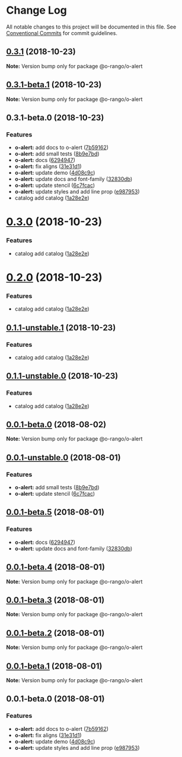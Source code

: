 # Change Log

All notable changes to this project will be documented in this file.
See [Conventional Commits](https://conventionalcommits.org) for commit guidelines.

## [0.3.1](https://github.com/o-rango/o-rango-components/compare/@o-rango/o-alert@0.3.1-beta.1...@o-rango/o-alert@0.3.1) (2018-10-23)

**Note:** Version bump only for package @o-rango/o-alert





## [0.3.1-beta.1](https://github.com/o-rango/o-rango-components/compare/@o-rango/o-alert@0.3.1-beta.0...@o-rango/o-alert@0.3.1-beta.1) (2018-10-23)

**Note:** Version bump only for package @o-rango/o-alert





## 0.3.1-beta.0 (2018-10-23)


### Features

* **o-alert:** add docs to o-alert ([7b59162](https://github.com/ionic-team/stencil-component-starter/commit/7b59162))
* **o-alert:** add small tests ([8b9e7bd](https://github.com/ionic-team/stencil-component-starter/commit/8b9e7bd))
* **o-alert:** docs ([6294947](https://github.com/ionic-team/stencil-component-starter/commit/6294947))
* **o-alert:** fix aligns ([31e31d1](https://github.com/ionic-team/stencil-component-starter/commit/31e31d1))
* **o-alert:** update demo ([4d08c9c](https://github.com/ionic-team/stencil-component-starter/commit/4d08c9c))
* **o-alert:** update docs and font-family ([32830db](https://github.com/ionic-team/stencil-component-starter/commit/32830db))
* **o-alert:** update stencil ([6c7fcac](https://github.com/ionic-team/stencil-component-starter/commit/6c7fcac))
* **o-alert:** update styles and add line prop ([e987953](https://github.com/ionic-team/stencil-component-starter/commit/e987953))
* catalog add catalog ([1a28e2e](https://github.com/ionic-team/stencil-component-starter/commit/1a28e2e))





# [0.3.0](https://github.com/ionic-team/stencil-component-starter/compare/@o-rango/o-alert@0.1.0...@o-rango/o-alert@0.3.0) (2018-10-23)


### Features

* catalog add catalog ([1a28e2e](https://github.com/ionic-team/stencil-component-starter/commit/1a28e2e))





# [0.2.0](https://github.com/ionic-team/stencil-component-starter/compare/@o-rango/o-alert@0.1.0...@o-rango/o-alert@0.2.0) (2018-10-23)


### Features

* catalog add catalog ([1a28e2e](https://github.com/ionic-team/stencil-component-starter/commit/1a28e2e))





## [0.1.1-unstable.1](https://github.com/ionic-team/stencil-component-starter/compare/@o-rango/o-alert@0.1.0...@o-rango/o-alert@0.1.1-unstable.1) (2018-10-23)


### Features

* catalog add catalog ([1a28e2e](https://github.com/ionic-team/stencil-component-starter/commit/1a28e2e))





## [0.1.1-unstable.0](https://github.com/ionic-team/stencil-component-starter/compare/@o-rango/o-alert@0.1.0...@o-rango/o-alert@0.1.1-unstable.0) (2018-10-23)


### Features

* catalog add catalog ([1a28e2e](https://github.com/ionic-team/stencil-component-starter/commit/1a28e2e))





<a name="0.0.1-beta.0"></a>
## [0.0.1-beta.0](https://github.com/ionic-team/stencil-component-starter/compare/@o-rango/o-alert@0.0.1-unstable.0...@o-rango/o-alert@0.0.1-beta.0) (2018-08-02)

**Note:** Version bump only for package @o-rango/o-alert





<a name="0.0.1-unstable.0"></a>
## [0.0.1-unstable.0](https://github.com/ionic-team/stencil-component-starter/compare/@o-rango/o-alert@0.0.1-beta.5...@o-rango/o-alert@0.0.1-unstable.0) (2018-08-01)


### Features

* **o-alert:** add small tests ([8b9e7bd](https://github.com/ionic-team/stencil-component-starter/commit/8b9e7bd))
* **o-alert:** update stencil ([6c7fcac](https://github.com/ionic-team/stencil-component-starter/commit/6c7fcac))





<a name="0.0.1-beta.5"></a>
## [0.0.1-beta.5](https://github.com/ionic-team/stencil-component-starter/compare/@o-rango/o-alert@0.0.1-beta.4...@o-rango/o-alert@0.0.1-beta.5) (2018-08-01)


### Features

* **o-alert:** docs ([6294947](https://github.com/ionic-team/stencil-component-starter/commit/6294947))
* **o-alert:** update docs and font-family ([32830db](https://github.com/ionic-team/stencil-component-starter/commit/32830db))





<a name="0.0.1-beta.4"></a>
## [0.0.1-beta.4](https://github.com/ionic-team/stencil-component-starter/compare/@o-rango/o-alert@0.0.1-beta.3...@o-rango/o-alert@0.0.1-beta.4) (2018-08-01)

**Note:** Version bump only for package @o-rango/o-alert





<a name="0.0.1-beta.3"></a>
## [0.0.1-beta.3](https://github.com/ionic-team/stencil-component-starter/compare/@o-rango/o-alert@0.0.1-beta.2...@o-rango/o-alert@0.0.1-beta.3) (2018-08-01)

**Note:** Version bump only for package @o-rango/o-alert





<a name="0.0.1-beta.2"></a>
## [0.0.1-beta.2](https://github.com/ionic-team/stencil-component-starter/compare/@o-rango/o-alert@0.0.1-beta.1...@o-rango/o-alert@0.0.1-beta.2) (2018-08-01)

**Note:** Version bump only for package @o-rango/o-alert





<a name="0.0.1-beta.1"></a>
## [0.0.1-beta.1](https://github.com/ionic-team/stencil-component-starter/compare/@o-rango/o-alert@0.0.1-beta.0...@o-rango/o-alert@0.0.1-beta.1) (2018-08-01)

**Note:** Version bump only for package @o-rango/o-alert





<a name="0.0.1-beta.0"></a>
## 0.0.1-beta.0 (2018-08-01)


### Features

* **o-alert:** add docs to o-alert ([7b59162](https://github.com/ionic-team/stencil-component-starter/commit/7b59162))
* **o-alert:** fix aligns ([31e31d1](https://github.com/ionic-team/stencil-component-starter/commit/31e31d1))
* **o-alert:** update demo ([4d08c9c](https://github.com/ionic-team/stencil-component-starter/commit/4d08c9c))
* **o-alert:** update styles and add line prop ([e987953](https://github.com/ionic-team/stencil-component-starter/commit/e987953))
